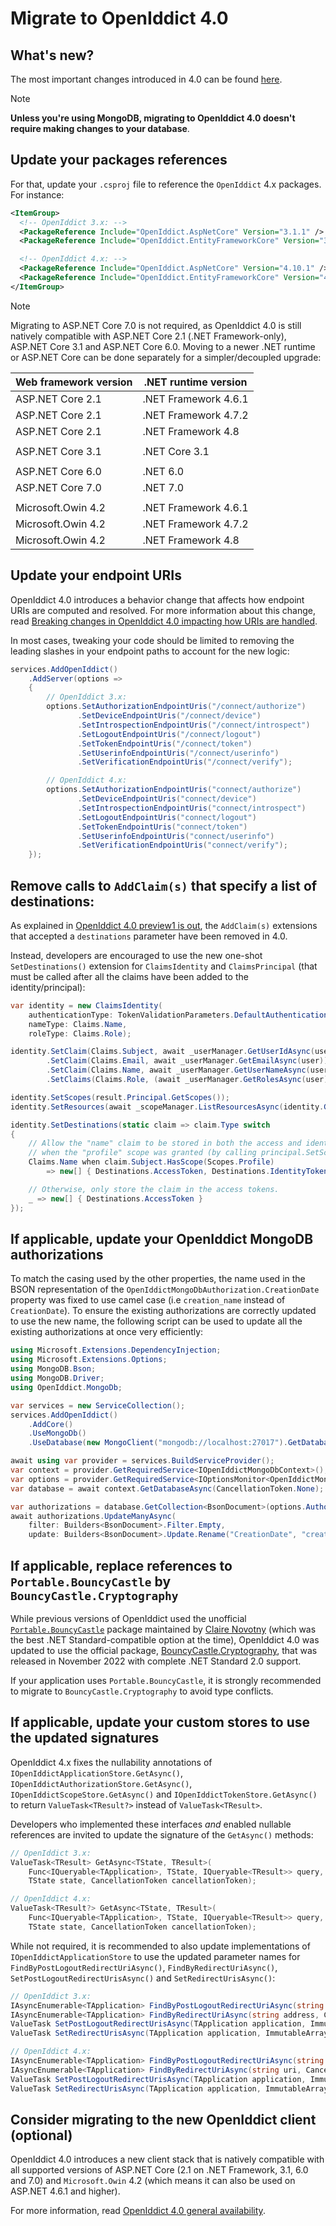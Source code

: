 # Migrate to OpenIddict 4.0

## What's new?

The most important changes introduced in 4.0 can be found [here](https://kevinchalet.com/2022/12/23/openiddict-4-0-general-availability/).

> [!NOTE]
> **Unless you're using MongoDB, migrating to OpenIddict 4.0 doesn't require making changes to your database**.

## Update your packages references

For that, update your `.csproj` file to reference the `OpenIddict` 4.x packages. For instance:

```xml
<ItemGroup>
  <!-- OpenIddict 3.x: -->
  <PackageReference Include="OpenIddict.AspNetCore" Version="3.1.1" />
  <PackageReference Include="OpenIddict.EntityFrameworkCore" Version="3.1.1" />

  <!-- OpenIddict 4.x: -->
  <PackageReference Include="OpenIddict.AspNetCore" Version="4.10.1" />
  <PackageReference Include="OpenIddict.EntityFrameworkCore" Version="4.10.1" />
</ItemGroup>
```

> [!NOTE]
> Migrating to ASP.NET Core 7.0 is not required, as OpenIddict 4.0 is still natively compatible with ASP.NET Core 2.1 (.NET Framework-only),
> ASP.NET Core 3.1 and ASP.NET Core 6.0. Moving to a newer .NET runtime or ASP.NET Core can be done separately for a simpler/decoupled upgrade:
>
> | Web framework version | .NET runtime version |
> |-----------------------|----------------------|
> | ASP.NET Core 2.1      | .NET Framework 4.6.1 |
> | ASP.NET Core 2.1      | .NET Framework 4.7.2 |
> | ASP.NET Core 2.1      | .NET Framework 4.8   |
> |                       |                      |
> | ASP.NET Core 3.1      | .NET Core 3.1        |
> |                       |                      |
> | ASP.NET Core 6.0      | .NET 6.0             |
> | ASP.NET Core 7.0      | .NET 7.0             |
> |                       |                      |
> | Microsoft.Owin 4.2    | .NET Framework 4.6.1 |
> | Microsoft.Owin 4.2    | .NET Framework 4.7.2 |
> | Microsoft.Owin 4.2    | .NET Framework 4.8   |

## Update your endpoint URIs

OpenIddict 4.0 introduces a behavior change that affects how endpoint URIs are computed and resolved. For more information about this change,
read [Breaking changes in OpenIddict 4.0 impacting how URIs are handled](https://github.com/openiddict/openiddict-core/issues/1613).

In most cases, tweaking your code should be limited to removing the leading slashes in your endpoint paths to account for the new logic:

```csharp
services.AddOpenIddict()
    .AddServer(options =>
    {
        // OpenIddict 3.x:
        options.SetAuthorizationEndpointUris("/connect/authorize")
               .SetDeviceEndpointUris("/connect/device")
               .SetIntrospectionEndpointUris("/connect/introspect")
               .SetLogoutEndpointUris("/connect/logout")
               .SetTokenEndpointUris("/connect/token")
               .SetUserinfoEndpointUris("/connect/userinfo")
               .SetVerificationEndpointUris("/connect/verify");

        // OpenIddict 4.x:
        options.SetAuthorizationEndpointUris("connect/authorize")
               .SetDeviceEndpointUris("connect/device")
               .SetIntrospectionEndpointUris("connect/introspect")
               .SetLogoutEndpointUris("connect/logout")
               .SetTokenEndpointUris("connect/token")
               .SetUserinfoEndpointUris("connect/userinfo")
               .SetVerificationEndpointUris("connect/verify");
    });
```

## Remove calls to `AddClaim(s)` that specify a list of destinations:

As explained in [OpenIddict 4.0 preview1 is out](https://kevinchalet.com/2022/06/22/openiddict-4-0-preview1-is-out/),
the `AddClaim(s)` extensions that accepted a `destinations` parameter have been removed in 4.0.

Instead, developers are encouraged to use the new one-shot `SetDestinations()` extension for `ClaimsIdentity`
and `ClaimsPrincipal` (that must be called after all the claims have been added to the identity/principal):

```csharp
var identity = new ClaimsIdentity(
    authenticationType: TokenValidationParameters.DefaultAuthenticationType,
    nameType: Claims.Name,
    roleType: Claims.Role);

identity.SetClaim(Claims.Subject, await _userManager.GetUserIdAsync(user))
        .SetClaim(Claims.Email, await _userManager.GetEmailAsync(user))
        .SetClaim(Claims.Name, await _userManager.GetUserNameAsync(user))
        .SetClaims(Claims.Role, (await _userManager.GetRolesAsync(user)).ToImmutableArray());

identity.SetScopes(result.Principal.GetScopes());
identity.SetResources(await _scopeManager.ListResourcesAsync(identity.GetScopes()).ToListAsync());

identity.SetDestinations(static claim => claim.Type switch
{
    // Allow the "name" claim to be stored in both the access and identity tokens
    // when the "profile" scope was granted (by calling principal.SetScopes(...)).
    Claims.Name when claim.Subject.HasScope(Scopes.Profile)
        => new[] { Destinations.AccessToken, Destinations.IdentityToken },

    // Otherwise, only store the claim in the access tokens.
    _ => new[] { Destinations.AccessToken }
});
```

## If applicable, update your OpenIddict MongoDB authorizations

To match the casing used by the other properties, the name used in the BSON representation of the `OpenIddictMongoDbAuthorization.CreationDate`
property was fixed to use camel case (i.e `creation_name` instead of `CreationDate`). To ensure the existing authorizations are correctly
updated to use the new name, the following script can be used to update all the existing authorizations at once very efficiently:

```csharp
using Microsoft.Extensions.DependencyInjection;
using Microsoft.Extensions.Options;
using MongoDB.Bson;
using MongoDB.Driver;
using OpenIddict.MongoDb;

var services = new ServiceCollection();
services.AddOpenIddict()
    .AddCore()
    .UseMongoDb()
    .UseDatabase(new MongoClient("mongodb://localhost:27017").GetDatabase("openiddict"));

await using var provider = services.BuildServiceProvider();
var context = provider.GetRequiredService<IOpenIddictMongoDbContext>();
var options = provider.GetRequiredService<IOptionsMonitor<OpenIddictMongoDbOptions>>().CurrentValue;
var database = await context.GetDatabaseAsync(CancellationToken.None);

var authorizations = database.GetCollection<BsonDocument>(options.AuthorizationsCollectionName);
await authorizations.UpdateManyAsync(
    filter: Builders<BsonDocument>.Filter.Empty,
    update: Builders<BsonDocument>.Update.Rename("CreationDate", "creation_date"));
```

## If applicable, replace references to `Portable.BouncyCastle` by `BouncyCastle.Cryptography`

While previous versions of OpenIddict used the unofficial [`Portable.BouncyCastle`](https://www.nuget.org/packages/Portable.BouncyCastle)
package maintained by [Claire Novotny](https://github.com/clairernovotny) (which was the best .NET Standard-compatible option at the time),
OpenIddict 4.0 was updated to use the official package, [BouncyCastle.Cryptography](https://www.nuget.org/packages/BouncyCastle.Cryptography),
that was released in November 2022 with complete .NET Standard 2.0 support.

If your application uses `Portable.BouncyCastle`, it is strongly recommended to migrate to `BouncyCastle.Cryptography` to avoid type conflicts.

## If applicable, update your custom stores to use the updated signatures

OpenIddict 4.x fixes the nullability annotations of `IOpenIddictApplicationStore.GetAsync()`, `IOpenIddictAuthorizationStore.GetAsync()`,
`IOpenIddictScopeStore.GetAsync()` and `IOpenIddictTokenStore.GetAsync()` to return `ValueTask<TResult?>` instead of `ValueTask<TResult>`.

Developers who implemented these interfaces *and* enabled nullable references are invited to update the signature of the `GetAsync()` methods:

```csharp
// OpenIddict 3.x:
ValueTask<TResult> GetAsync<TState, TResult>(
    Func<IQueryable<TApplication>, TState, IQueryable<TResult>> query,
    TState state, CancellationToken cancellationToken);

// OpenIddict 4.x:
ValueTask<TResult?> GetAsync<TState, TResult>(
    Func<IQueryable<TApplication>, TState, IQueryable<TResult>> query,
    TState state, CancellationToken cancellationToken);
```

While not required, it is recommended to also update implementations of `IOpenIddictApplicationStore` to use the updated parameter names
for `FindByPostLogoutRedirectUriAsync()`, `FindByRedirectUriAsync()`, `SetPostLogoutRedirectUrisAsync()` and `SetRedirectUrisAsync()`:

```csharp
// OpenIddict 3.x:
IAsyncEnumerable<TApplication> FindByPostLogoutRedirectUriAsync(string address, CancellationToken cancellationToken);
IAsyncEnumerable<TApplication> FindByRedirectUriAsync(string address, CancellationToken cancellationToken);
ValueTask SetPostLogoutRedirectUrisAsync(TApplication application, ImmutableArray<string> addresses, CancellationToken cancellationToken);
ValueTask SetRedirectUrisAsync(TApplication application, ImmutableArray<string> addresses, CancellationToken cancellationToken);

// OpenIddict 4.x:
IAsyncEnumerable<TApplication> FindByPostLogoutRedirectUriAsync(string uri, CancellationToken cancellationToken);
IAsyncEnumerable<TApplication> FindByRedirectUriAsync(string uri, CancellationToken cancellationToken);
ValueTask SetPostLogoutRedirectUrisAsync(TApplication application, ImmutableArray<string> uris, CancellationToken cancellationToken);
ValueTask SetRedirectUrisAsync(TApplication application, ImmutableArray<string> uris, CancellationToken cancellationToken);
```

## Consider migrating to the new OpenIddict client (optional)

OpenIddict 4.0 introduces a new client stack that is natively compatible with all supported versions of ASP.NET Core (2.1
on .NET Framework, 3.1, 6.0 and 7.0) and `Microsoft.Owin` 4.2 (which means it can also be used on ASP.NET 4.6.1 and higher).

For more information, read [OpenIddict 4.0 general availability](https://kevinchalet.com/2022/12/23/openiddict-4-0-general-availability/).
